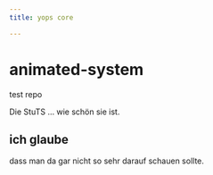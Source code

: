 ```yaml
---
title: yops core

---
```


<h1 id="animated-system">animated-system</h1>
<p>test repo</p>
<p>Die StuTS … wie schön sie ist.</p>
<h2 id="ich-glaube">ich glaube</h2>
<p>dass man da gar nicht so sehr darauf schauen sollte.</p>

